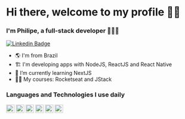 # Hi there, welcome to my profile 🖖🏻
### I'm Philipe, a full-stack developer 👨🏻‍💻
[![Linkedin Badge](https://img.shields.io/badge/-LinkedIn-blue?style=flat-square&logo=Linkedin&logoColor=white&link=https://https://www.linkedin.com/in/philipe-faria/)](https://www.linkedin.com/in/philipe-faria/)

- 🌎 I'm from Brazil
- 🏗 I'm developing apps with NodeJS, ReactJS and React Native
- 🌱 I’m currently learning NextJS
- 👨‍🏫 My courses: Rocketseat and JStack

### Languages and Technologies I use daily
<img src="https://cdn.worldvectorlogo.com/logos/logo-javascript.svg" height="22" width="22"> <img src="https://cdn.worldvectorlogo.com/logos/typescript.svg" height="22" width="22"> <img src="https://cdn.worldvectorlogo.com/logos/react-2.svg" height="22" width="22"> <img src="https://cdn.worldvectorlogo.com/logos/nodejs-icon.svg" height="22" width="22"> <img src="https://cdn.worldvectorlogo.com/logos/postgresql.svg" height="22" width="22"> <img src="https://cdn.worldvectorlogo.com/logos/mongodb-icon-1.svg" height="22" width="22">
